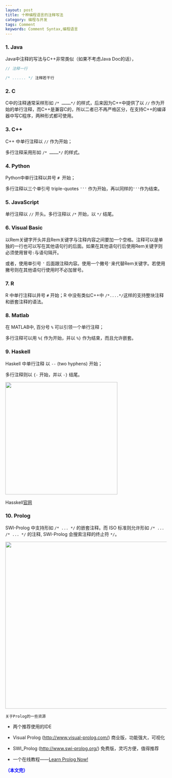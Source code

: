 ```yaml
---
layout: post
title: 十种编程语言的注释写法
category: 编程与开发
tags: Comment
keywords: Comment Syntax,编程语言
---
```


### 1. Java

Java中注释的写法与C++非常类似（如果不考虑Java Doc的话），

```java
// 注释一行

/* ...... */ 注释若干行
```

### 2. C

C中的注释通常采样形如 `/* …………*/` 的样式，后来因为C++中提供了以 `//` 作为开始的单行注释，而C++是兼容C的，所以二者已不再严格区分，在支持C++的编译器中写C程序，两种形式都可使用。

### 3. C++

C++ 中单行注释以 `//` 作为开始；

多行注释采用形如 `/* …………*/` 的样式。


### 4. Python


Python中单行注释以井号 `# `开始；

多行注释以三个单引号 triple-quotes `'''` 作为开始，再以同样的`'''`作为结束。

### 5. JavaScript

单行注释以 `//` 开头。多行注释以 `/*` 开始，以 `*/` 结尾。

### 6. Visual Basic

以Rem关键字开头并且Rem关键字与注释内容之间要加一个空格。注释可以是单独的一行也可以写在其他语句行的后面。如果在其他语句行后使用Rem关键字则必须使用冒号`:`与语句隔开。

或者，使用单引号 `'` 后面跟注释内容。使用一个撇号`'`来代替Rem关键字。若使用撇号则在其他语句行使用时不必加冒号。


### 7. R

R 中单行注释以井号 `#` 开始；R 中没有类似C++中 `/*....*/`这样的支持整块注释和嵌套注释的语法。

### 8. Matlab

在 MATLAB中, 百分号 `%` 可以引领一个单行注释；

多行注释可以用 `%{` 作为开始，并以 `%}` 作为结束，而且允许嵌套。

### 9. Haskell

Haskell 中单行注释 以 `--` (two hyphens) 开始；

多行注释则以  `{-` 开始，并以 `-}` 结尾。

<img src="https://fzuo.github.io/assets/img/program/program01.png" width="350">

Hasskell[官网](https://www.haskell.org/)


### 10. Prolog


SWI-Prolog 中支持形如 `/* ... */` 的嵌套注释。而 ISO 标准则允许形如 `/* ... /* ... */` 的注释, SWI-Prolog 会搜索注释的终止符 `*/`。

<img src="https://fzuo.github.io/assets/img/program/program02.png" width="520">

`关于Prolog的一些资源`

- 两个推荐使用的IDE

+ Visual Prolog (http://www.visual-prolog.com/) 商业版，功能强大，可视化

+ SWI_Prolog (http://www.swi-prolog.org/) 免费版，灵巧方便，值得推荐

- 一个在线教程——[Learn Prolog Now!](http://www.learnprolognow.org/)

<span style="color:blue">**（本文完）**</span>
